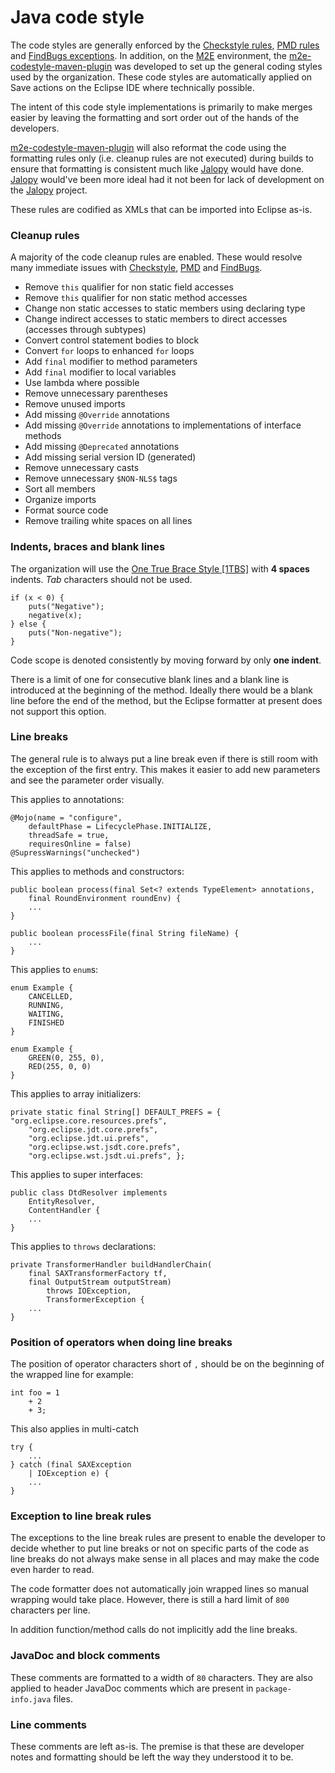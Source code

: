Java code style
===============

The code styles are generally enforced by the [Checkstyle rules][1],
[PMD rules][2] and [FindBugs exceptions][3].  In addition, on the [M2E][4]
environment, the [m2e-codestyle-maven-plugin][5] was developed to set up
the general coding styles used by the organization.  These code styles
are automatically applied on Save actions on the Eclipse IDE where
technically possible.

The intent of this code style implementations is primarily to make merges
easier by leaving the formatting and sort order out of the hands of the
developers.

[m2e-codestyle-maven-plugin][5] will also reformat the code using the formatting
rules only (i.e. cleanup rules are not executed) during builds to ensure that
formatting is consistent much like [Jalopy][6] would
have done.  [Jalopy][6] would've been more ideal had it not been for lack
of development on the [Jalopy][6] project.

These rules are codified as XMLs that can be imported into Eclipse as-is.

### Cleanup rules

A majority of the code cleanup rules are enabled.  These would resolve
many immediate issues with [Checkstyle][1], [PMD][2] and [FindBugs][3].

* Remove `this` qualifier for non static field accesses
* Remove `this` qualifier for non static method accesses
* Change non static accesses to static members using declaring type
* Change indirect accesses to static members to direct accesses (accesses through subtypes)
* Convert control statement bodies to block
* Convert `for` loops to enhanced `for` loops
* Add `final` modifier to method parameters
* Add `final` modifier to local variables
* Use lambda where possible
* Remove unnecessary parentheses
* Remove unused imports
* Add missing `@Override` annotations
* Add missing `@Override` annotations to implementations of interface methods
* Add missing `@Deprecated` annotations
* Add missing serial version ID (generated)
* Remove unnecessary casts
* Remove unnecessary `$NON-NLS$` tags
* Sort all members
* Organize imports
* Format source code
* Remove trailing white spaces on all lines

### Indents, braces and blank lines

The organization will use the [One True Brace Style [1TBS]][7] with
**4 spaces** indents.  *Tab* characters should not be used.

    if (x < 0) {
        puts("Negative");
        negative(x);
    } else {
        puts("Non-negative");
    }

Code scope is denoted consistently by moving forward by only
**one indent**.

There is a limit of one for consecutive blank lines and a blank line is
introduced at the beginning of the method.  Ideally there would be a blank
line before the end of the method, but the Eclipse formatter at present
does not support this option.

### Line breaks

The general rule is to always put a line break even if there is still room
with the exception of the first entry.  This makes it easier to add new
parameters and see the parameter order visually.

This applies to annotations:

    @Mojo(name = "configure",
        defaultPhase = LifecyclePhase.INITIALIZE,
        threadSafe = true,
        requiresOnline = false)
    @SupressWarnings("unchecked")

This applies to methods and constructors:

    public boolean process(final Set<? extends TypeElement> annotations,
        final RoundEnvironment roundEnv) {
        ...
    }

    public boolean processFile(final String fileName) {
        ...
    }

This applies to `enum`s:

    enum Example {
        CANCELLED,
        RUNNING,
        WAITING,
        FINISHED
    }

    enum Example {
        GREEN(0, 255, 0),
        RED(255, 0, 0)
    }

This applies to array initializers:

    private static final String[] DEFAULT_PREFS = { "org.eclipse.core.resources.prefs",
        "org.eclipse.jdt.core.prefs",
        "org.eclipse.jdt.ui.prefs",
        "org.eclipse.wst.jsdt.core.prefs",
        "org.eclipse.wst.jsdt.ui.prefs", };

This applies to super interfaces:

    public class DtdResolver implements
        EntityResolver,
        ContentHandler {
        ...
    }

This applies to `throws` declarations:

    private TransformerHandler buildHandlerChain(
        final SAXTransformerFactory tf,
        final OutputStream outputStream)
            throws IOException,
            TransformerException {
        ...
    }

### Position of operators when doing line breaks

The position of operator characters short of `,` should be on the beginning
of the wrapped line for example:

    int foo = 1
        + 2
        + 3;

This also applies in multi-catch

    try {
        ...
    } catch (final SAXException
        | IOException e) {
        ...
    }

### Exception to line break rules

The exceptions to the line break rules are present to enable the developer
to decide whether to put line breaks or not on specific parts of the code
as line breaks do not always make sense in all places and may make the
code even harder to read.

The code formatter does not automatically join wrapped lines so manual
wrapping would take place.  However, there is still a hard limit of
`800` characters per line.

In addition function/method calls do not implicitly add the line breaks.

### JavaDoc and block comments

These comments are formatted to a width of `80` characters.  They are
also applied to header JavaDoc comments which are present in
`package-info.java` files.

### Line comments

These comments are left as-is.  The premise is that these are developer
notes and formatting should be left the way they understood it to be.

[1]: ./checkstyle.html
[2]: ./pmd.html
[3]: ./findbugs.html
[4]: http://eclipse.org/m2e/
[5]: http://site.trajano.net/m2e-codestyle-maven-plugin/
[6]: http://jalopy.sourceforge.net/
[7]: http://en.wikipedia.org/wiki/Indent_style#Variant:_1TBS

